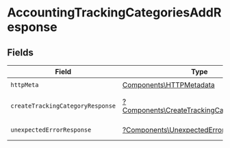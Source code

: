 # AccountingTrackingCategoriesAddResponse


## Fields

| Field                                                                                                   | Type                                                                                                    | Required                                                                                                | Description                                                                                             |
| ------------------------------------------------------------------------------------------------------- | ------------------------------------------------------------------------------------------------------- | ------------------------------------------------------------------------------------------------------- | ------------------------------------------------------------------------------------------------------- |
| `httpMeta`                                                                                              | [Components\HTTPMetadata](../../Models/Components/HTTPMetadata.md)                                      | :heavy_check_mark:                                                                                      | N/A                                                                                                     |
| `createTrackingCategoryResponse`                                                                        | [?Components\CreateTrackingCategoryResponse](../../Models/Components/CreateTrackingCategoryResponse.md) | :heavy_minus_sign:                                                                                      | Tracking category created                                                                               |
| `unexpectedErrorResponse`                                                                               | [?Components\UnexpectedErrorResponse](../../Models/Components/UnexpectedErrorResponse.md)               | :heavy_minus_sign:                                                                                      | Unexpected error                                                                                        |